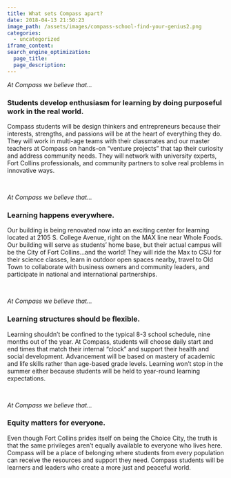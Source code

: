```yaml
---
title: What sets Compass apart?
date: 2018-04-13 21:50:23
image_path: /assets/images/compass-school-find-your-genius2.png
categories:
  - uncategorized
iframe_content:
search_engine_optimization:
  page_title:
  page_description:
---
```

*At Compass we believe that…*

### Students develop enthusiasm for learning by doing purposeful work in the real world.

Compass students will be design thinkers and entrepreneurs because their interests, strengths, and passions will be at the heart of everything they do. They will work in multi-age teams with their classmates and our master teachers at Compass on hands-on “venture projects” that tap their curiosity and address community needs. They will network with university experts, Fort Collins professionals, and community partners to solve real problems in innovative ways.&nbsp;

&nbsp;

*At Compass we believe that…*

### Learning happens everywhere.

Our building is being renovated now into an exciting center for learning located at 2105 S. College Avenue, right on the MAX line near Whole Foods. Our building will serve as students’ home base, but their actual campus will be the City of Fort Collins…and the world! They will ride the Max to CSU for their science classes, learn in outdoor open spaces nearby, travel to Old Town to collaborate with business owners and community leaders, and participate in national and international partnerships.

&nbsp;

*At Compass we believe that…*

### Learning structures should be flexible.

Learning shouldn’t be confined to the typical 8-3 school schedule, nine months out of the year. At Compass, students will choose daily start and end times that match their internal “clock” and support their health and social development. Advancement will be based on mastery of academic and life skills rather than age-based grade levels. Learning won’t stop in the summer either because students will be held to year-round learning expectations.

&nbsp;

*At Compass we believe that…*

### Equity matters for everyone.

Even though Fort Collins prides itself on being the Choice City, the truth is that the same privileges aren’t equally available to everyone who lives here. Compass will be a place of belonging where students from every population can receive the resources and support they need. Compass students will be learners and leaders who create a more just and peaceful world.